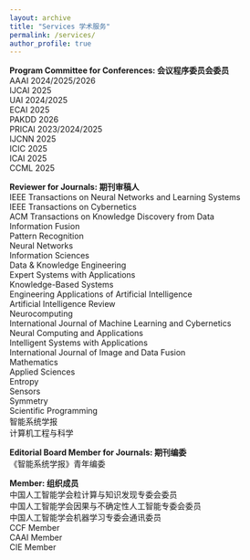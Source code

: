 ```yaml
---
layout: archive
title: "Services 学术服务"
permalink: /services/
author_profile: true
---
```


**Program Committee for Conferences: 会议程序委员会委员**  
AAAI 2024/2025/2026  
IJCAI 2025  
UAI 2024/2025  
ECAI 2025  
PAKDD 2026  
PRICAI 2023/2024/2025  
IJCNN 2025  
ICIC 2025  
ICAI 2025  
CCML 2025  

**Reviewer for Journals: 期刊审稿人**  
IEEE Transactions on Neural Networks and Learning Systems  
IEEE Transactions on Cybernetics  
ACM Transactions on Knowledge Discovery from Data  
Information Fusion  
Pattern Recognition  
Neural Networks  
Information Sciences  
Data & Knowledge Engineering  
Expert Systems with Applications  
Knowledge-Based Systems  
Engineering Applications of Artificial Intelligence  
Artificial Intelligence Review  
Neurocomputing  
International Journal of Machine Learning and Cybernetics  
Neural Computing and Applications  
Intelligent Systems with Applications  
International Journal of Image and Data Fusion  
Mathematics  
Applied Sciences  
Entropy  
Sensors  
Symmetry  
Scientific Programming  
智能系统学报  
计算机工程与科学  

**Editorial Board Member for Journals: 期刊编委**  
《智能系统学报》青年编委

**Member: 组织成员**  
中国人工智能学会粒计算与知识发现专委会委员  
中国人工智能学会因果与不确定性人工智能专委会委员  
中国人工智能学会机器学习专委会通讯委员  
CCF Member  
CAAI Member  
CIE Member
